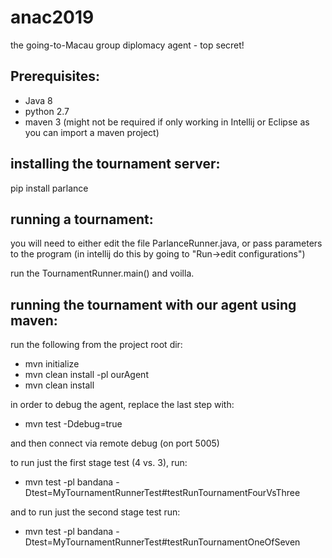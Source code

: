 # anac2019
the going-to-Macau group diplomacy agent - top secret!

## Prerequisites:
* Java 8
* python 2.7
* maven 3 (might not be required if only working in Intellij or Eclipse as you can import a maven project)

## installing the tournament server:
pip install parlance

## running a tournament:
you will need to either edit the file ParlanceRunner.java, or pass parameters to the program (in intellij do this by going to "Run->edit configurations")

run the TournamentRunner.main() and voilla.

## running the tournament with our agent using maven:
run the following from the project root dir:

* mvn initialize
* mvn clean install -pl ourAgent
* mvn clean install

in order to debug the agent, replace the last step with:
* mvn test -Ddebug=true

and then connect via remote debug (on port 5005)

to run just the first stage test (4 vs. 3), run:
* mvn test -pl bandana -Dtest=MyTournamentRunnerTest#testRunTournamentFourVsThree

and to run just the second stage test run:
* mvn test -pl bandana -Dtest=MyTournamentRunnerTest#testRunTournamentOneOfSeven
